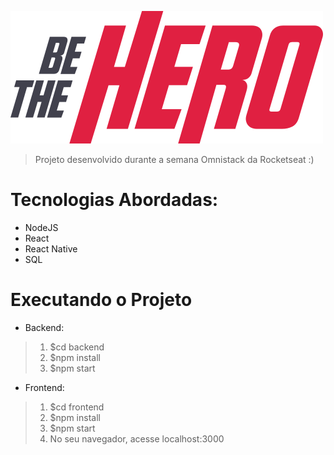 ![](/frontend/src/assets/logo.svg)

> Projeto desenvolvido durante a semana Omnistack da Rocketseat :) 


# Tecnologias Abordadas:
- NodeJS
- React
- React Native
- SQL


# Executando o Projeto

- Backend:
> 1. $cd backend
> 2. $npm install
> 3. $npm start

- Frontend:
> 1. $cd frontend
> 2. $npm install
> 3. $npm start
> 4. No seu navegador, acesse localhost:3000
